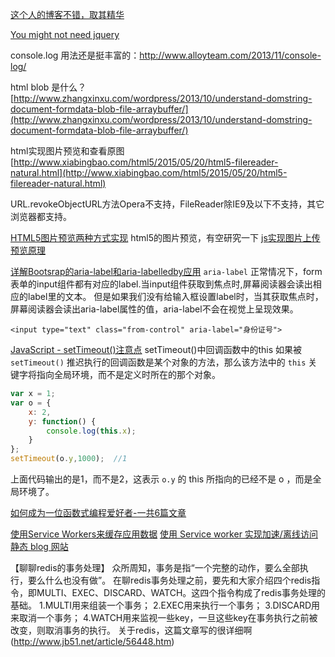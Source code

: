 



[这个人的博客不错，取其精华](http://www.cnblogs.com/shytong/p/5901753.html)

[You might not need jquery](http://youmightnotneedjquery.com/)

console.log 用法还是挺丰富的：http://www.alloyteam.com/2013/11/console-log/


html blob 是什么？
[http://www.zhangxinxu.com/wordpress/2013/10/understand-domstring-document-formdata-blob-file-arraybuffer/](http://www.zhangxinxu.com/wordpress/2013/10/understand-domstring-document-formdata-blob-file-arraybuffer/)

html实现图片预览和查看原图
[http://www.xiabingbao.com/html5/2015/05/20/html5-filereader-natural.html](http://www.xiabingbao.com/html5/2015/05/20/html5-filereader-natural.html)

URL.revokeObjectURL方法Opera不支持，FileReader除IE9及以下不支持，其它浏览器都支持。

[HTML5图片预览两种方式实现](http://www.cnblogs.com/snandy/archive/2012/11/26/2789350.html)
html5的图片预览，有空研究一下
[js实现图片上传预览原理](http://www.cnblogs.com/myice/p/4059089.html)



[详解Bootsrap的aria-label和aria-labelledby应用](http://www.jb51.net/article/77424.htm)
`aria-label`
正常情况下，form表单的input组件都有对应的label.当input组件获取到焦点时,屏幕阅读器会读出相应的label里的文本。
但是如果我们没有给输入框设置label时，当其获取焦点时，屏幕阅读器会读出aria-label属性的值，aria-label不会在视觉上呈现效果。
``` 
<input type="text" class="from-control" aria-label="身份证号">
```


[JavaScript - setTimeout()注意点](http://www.w3cplus.com/blog/2103.html)
setTimeout()中回调函数中的this
如果被 `setTimeout()` 推迟执行的回调函数是某个对象的方法，那么该方法中的 `this` 关键字将指向全局环境，而不是定义时所在的那个对象。
``` javascript
var x = 1;
var o = {
    x: 2,
    y: function() {
        console.log(this.x);
    }
};
setTimeout(o.y,1000);  //1
```
上面代码输出的是1，而不是2，这表示 `o.y` 的 this 所指向的已经不是 o ，而是全局环境了。


[如何成为一位函数式编程爱好者-一共6篇文章](http://www.w3cplus.com/javascript/so-you-want-to-be-a-functional-programmer-part-2.html)

[使用Service Workers来缓存应用数据](http://web.jobbole.com/90314/)
[使用 Service worker 实现加速/离线访问静态 blog 网站](http://blog.csdn.net/qiqingjin/article/details/51629278)

【聊聊redis的事务处理】
众所周知，事务是指“一个完整的动作，要么全部执行，要么什么也没有做”。
在聊redis事务处理之前，要先和大家介绍四个redis指令，即MULTI、EXEC、DISCARD、WATCH。这四个指令构成了redis事务处理的基础。
1.MULTI用来组装一个事务；
2.EXEC用来执行一个事务；
3.DISCARD用来取消一个事务；
4.WATCH用来监视一些key，一旦这些key在事务执行之前被改变，则取消事务的执行。
关于redis，这篇文章写的很详细啊(http://www.jb51.net/article/56448.htm)







